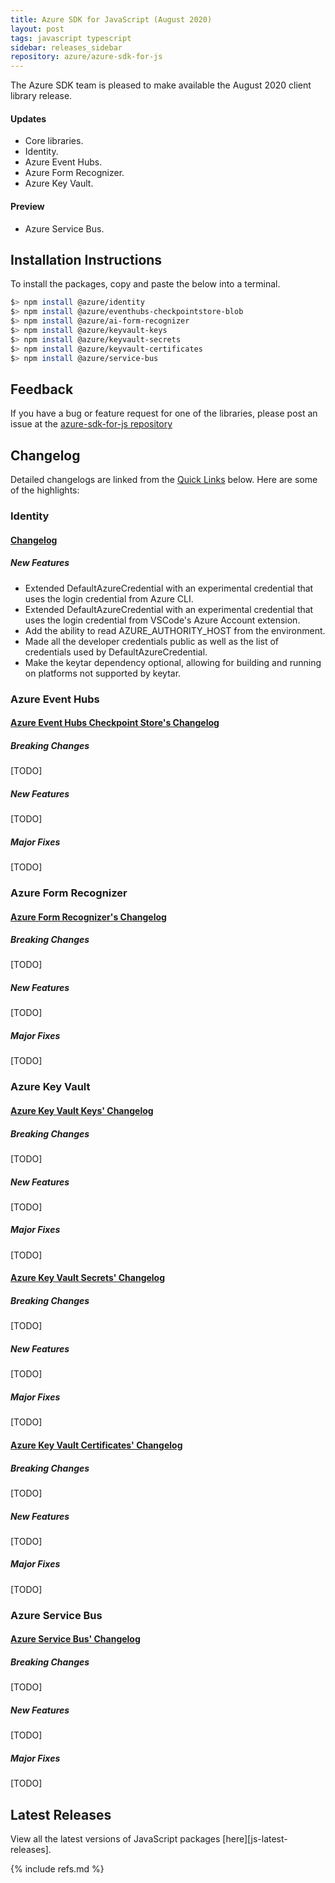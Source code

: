 ```yaml
---
title: Azure SDK for JavaScript (August 2020)
layout: post
tags: javascript typescript
sidebar: releases_sidebar
repository: azure/azure-sdk-for-js
---
```


The Azure SDK team is pleased to make available the August 2020 client library release.

#### Updates

- Core libraries.
- Identity.
- Azure Event Hubs.
- Azure Form Recognizer.
- Azure Key Vault.

#### Preview

- Azure Service Bus.

## Installation Instructions

To install the packages, copy and paste the below into a terminal.

```bash
$> npm install @azure/identity
$> npm install @azure/eventhubs-checkpointstore-blob
$> npm install @azure/ai-form-recognizer
$> npm install @azure/keyvault-keys
$> npm install @azure/keyvault-secrets
$> npm install @azure/keyvault-certificates
$> npm install @azure/service-bus
```

## Feedback

If you have a bug or feature request for one of the libraries, please post an issue at the [azure-sdk-for-js repository](https://github.com/azure/azure-sdk-for-js/issues)

## Changelog

Detailed changelogs are linked from the [Quick Links](#quick-links) below. Here are some of the highlights:

### Identity

#### [Changelog](https://github.com/Azure/azure-sdk-for-js/blob/master/sdk/identity/identity/CHANGELOG.md)

##### New Features
- Extended DefaultAzureCredential with an experimental credential that uses the login credential from Azure CLI.
- Extended DefaultAzureCredential with an experimental credential that uses the login credential from VSCode's Azure Account extension.
- Add the ability to read AZURE_AUTHORITY_HOST from the environment.
- Made all the developer credentials public as well as the list of credentials used by DefaultAzureCredential.
- Make the keytar dependency optional, allowing for building and running on platforms not supported by keytar.

### Azure Event Hubs

#### [Azure Event Hubs Checkpoint Store's Changelog](https://github.com/Azure/azure-sdk-for-js/blob/master/sdk/eventhub/eventhubs-checkpointstore-blob/CHANGELOG.md)

##### Breaking Changes

[TODO]

##### New Features

[TODO]

##### Major Fixes

[TODO]

### Azure Form Recognizer

#### [Azure Form Recognizer's Changelog](https://github.com/Azure/azure-sdk-for-js/blob/master/sdk/formrecognizer/ai-form-recognizer/CHANGELOG.md)

##### Breaking Changes

[TODO]

##### New Features

[TODO]

##### Major Fixes

[TODO]

### Azure Key Vault

#### [Azure Key Vault Keys' Changelog](https://github.com/Azure/azure-sdk-for-js/blob/master/sdk/keyvault/keyvault-keys/CHANGELOG.md)

##### Breaking Changes

[TODO]

##### New Features

[TODO]

##### Major Fixes

[TODO]

#### [Azure Key Vault Secrets' Changelog](https://github.com/Azure/azure-sdk-for-js/blob/master/sdk/keyvault/keyvault-secrets/CHANGELOG.md)

##### Breaking Changes

[TODO]

##### New Features

[TODO]

##### Major Fixes

[TODO]

#### [Azure Key Vault Certificates' Changelog](https://github.com/Azure/azure-sdk-for-js/blob/master/sdk/keyvault/keyvault-certificates/CHANGELOG.md)

##### Breaking Changes

[TODO]

##### New Features

[TODO]

##### Major Fixes

[TODO]

### Azure Service Bus

#### [Azure Service Bus' Changelog](https://github.com/Azure/azure-sdk-for-js/blob/master/sdk/servicebus/service-bus/CHANGELOG.md)

##### Breaking Changes

[TODO]

##### New Features

[TODO]

##### Major Fixes

[TODO]

## Latest Releases

View all the latest versions of JavaScript packages [here][js-latest-releases].

{% include refs.md %}
